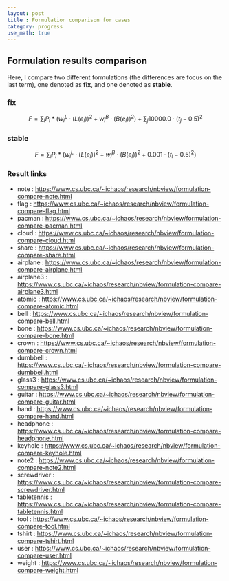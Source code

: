 ```yaml
---
layout: post
title : Formulation comparison for cases 
category: progress
use_math: true
---
```


## Formulation results comparison
Here, I compare two different formulations (the differences are focus on the last term), one denoted as **fix**, and one denoted as **stable**.

###  fix 
$$F = \sum_i P_i*(w_i^L\cdot (L(e_i))^2 + w_i^B\cdot (B(e_i))^2) + \sum_j 10000.0\cdot (t_j-0.5)^2$$

### stable
$$F = \sum_i P_i*(w_i^L\cdot (L(e_i))^2 + w_i^B\cdot (B(e_i))^2 + 0.001\cdot (t_i-0.5)^2)$$

### Result links
- note : <https://www.cs.ubc.ca/~ichaos/research/nbview/formulation-compare-note.html>
- flag : <https://www.cs.ubc.ca/~ichaos/research/nbview/formulation-compare-flag.html>
- pacman : <https://www.cs.ubc.ca/~ichaos/research/nbview/formulation-compare-pacman.html>
- cloud : <https://www.cs.ubc.ca/~ichaos/research/nbview/formulation-compare-cloud.html>
- share : <https://www.cs.ubc.ca/~ichaos/research/nbview/formulation-compare-share.html>
- airplane : <https://www.cs.ubc.ca/~ichaos/research/nbview/formulation-compare-airplane.html>
- airplane3 : <https://www.cs.ubc.ca/~ichaos/research/nbview/formulation-compare-airplane3.html>
- atomic : <https://www.cs.ubc.ca/~ichaos/research/nbview/formulation-compare-atomic.html>
- bell : <https://www.cs.ubc.ca/~ichaos/research/nbview/formulation-compare-bell.html>
- bone : <https://www.cs.ubc.ca/~ichaos/research/nbview/formulation-compare-bone.html>
- crown : <https://www.cs.ubc.ca/~ichaos/research/nbview/formulation-compare-crown.html>
- dumbbell : <https://www.cs.ubc.ca/~ichaos/research/nbview/formulation-compare-dumbbell.html>
- glass3 : <https://www.cs.ubc.ca/~ichaos/research/nbview/formulation-compare-glass3.html>
- guitar : <https://www.cs.ubc.ca/~ichaos/research/nbview/formulation-compare-guitar.html>
- hand : <https://www.cs.ubc.ca/~ichaos/research/nbview/formulation-compare-hand.html>
- headphone : <https://www.cs.ubc.ca/~ichaos/research/nbview/formulation-compare-headphone.html>
- keyhole : <https://www.cs.ubc.ca/~ichaos/research/nbview/formulation-compare-keyhole.html>
- note2 : <https://www.cs.ubc.ca/~ichaos/research/nbview/formulation-compare-note2.html>
- screwdriver : <https://www.cs.ubc.ca/~ichaos/research/nbview/formulation-compare-screwdriver.html>
- tabletennis : <https://www.cs.ubc.ca/~ichaos/research/nbview/formulation-compare-tabletennis.html>
- tool : <https://www.cs.ubc.ca/~ichaos/research/nbview/formulation-compare-tool.html>
- tshirt : <https://www.cs.ubc.ca/~ichaos/research/nbview/formulation-compare-tshirt.html>
- user : <https://www.cs.ubc.ca/~ichaos/research/nbview/formulation-compare-user.html>
- weight : <https://www.cs.ubc.ca/~ichaos/research/nbview/formulation-compare-weight.html>